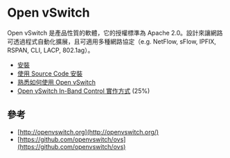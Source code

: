 # Open vSwitch

Open vSwitch 是產品性質的軟體，它的授權標準為 Apache 2.0。設計來讓網路可透過程式自動化擴展，且可適用多種網路協定（e.g. NetFlow, sFlow, IPFIX, RSPAN, CLI, LACP, 802.1ag）。

* [安裝](https://github.com/OSE-Lab/Learning-SDN/tree/master/Switch/OpenvSwitch/Install)
* [使用 Source Code 安裝](https://github.com/OSE-Lab/Learning-SDN/tree/master/Switch/OpenvSwitch/InstallwithSourceCode)
* [熟悉如何使用 Open vSwitch](https://github.com/OSE-Lab/Learning-SDN/tree/master/Switch/OpenvSwitch/Walkthrough)
* [Open vSwitch In-Band Control 實作方式](https://github.com/OSE-Lab/Learning-SDN/tree/master/Switch/OpenvSwitch/InBand) (25%)

## 參考

* [http://openvswitch.org](http://openvswitch.org/)
* [https://github.com/openvswitch/ovs](https://github.com/openvswitch/ovs)
